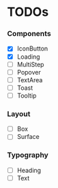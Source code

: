 # TODOs

### Components

- [x] IconButton
- [x] Loading
- [ ] MultiStep
- [ ] Popover
- [ ] TextArea
- [ ] Toast
- [ ] Tooltip

### Layout

- [ ] Box
- [ ] Surface

### Typography

- [ ] Heading
- [ ] Text
